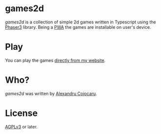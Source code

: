 # games2d

*games2d* is a collection of simple 2d games written in Typescript using the [Phaser3](https://phaser.io) library. Being a [PWA](https://developer.mozilla.org/en-US/docs/Web/Progressive_web_apps) the games are installable on user's device.

# Play

You can play the games [directly from my website](https://xojoc.pw/games2d).

# Who?

*games2d* was written by [Alexandru Cojocaru](https://xojoc.pw).

# License

[AGPLv3](https://www.gnu.org/licenses/agpl-3.0.en.html) or later.
